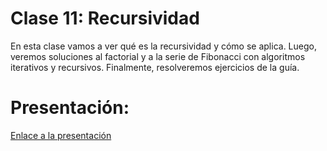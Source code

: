 # Clase 11: Recursividad

En esta clase vamos a ver qué es la recursividad y cómo se aplica. Luego, veremos soluciones al factorial y a la serie
de Fibonacci con algoritmos iterativos y recursivos. Finalmente, resolveremos ejercicios de la guía.

# Presentación:

[Enlace a la presentación](https://docs.google.com/presentation/d/1NH6YsKU-nTCYhZ_ghRNk0g9ULM1jrc22_6W0oAXDskg/edit?usp=sharing)